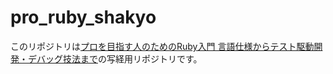 # pro_ruby_shakyo

このリポジトリは[プロを目指す人のためのRuby入門 言語仕様からテスト駆動開発・デバッグ技法まで](http://gihyo.jp/book/2017/978-4-7741-9397-7)の写経用リポジトリです。
